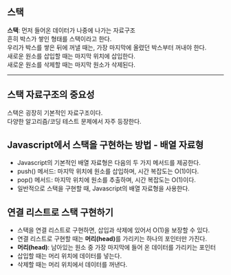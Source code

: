 ## 스택

<b>스택</b>: 먼저 들어온 데이터가 나중에 나가는 자료구조 <br>
흔히 박스가 쌓인 형태를 스택이라고 한다. <br>
우리가 박스를 쌓은 뒤에 꺼낼 때는, 가장 마지막에 올렸던 박스부터 꺼내야 한다. <br>
새로운 원소를 삽입할 때는 마지막 위치에 삽입한다. <br>
새로운 원소를 삭제할 때는 마지막 원소가 삭제된다. <br>

---

## 스택 자료구조의 중요성

스택은 굉장히 기본적인 자료구조이다. <br>
다양한 알고리즘/코딩 테스트 문제에서 자주 등장한다.

## Javascript에서 스택을 구현하는 방법 - 배열 자료형

- Javascript의 기본적인 배열 자료형은 다음의 두 가지 메서드를 제공한다.
- push() 메서드: 마지막 위치에 원소를 삽입하며, 시간 복잡도는 O(1)이다.
- pop() 메서드: 마지막 위치에 원소를 추출하며, 시간 복잡도는 O(1)이다.
- 일반적으로 스택을 구현할 때, Javascript의 배열 자료형을 사용한다.

## 연결 리스트로 스택 구현하기

- 스택을 연결 리스트로 구현하면, 삽입과 삭제에 있어서 O(1)을 보장할 수 있다.
- 연결 리스트로 구현할 때는 <b>머리(head)</b>를 가리키는 하나의 포인터만 가진다.
- <b>머리(head)</b>: 남아있는 원소 중 가장 마지막에 들어 온 데이터를 가리키는 포인터
- 삽입할 때는 머리 위치에 데이터를 넣는다.
- 삭제할 때는 머리 위치에서 데이터를 꺼낸다.
